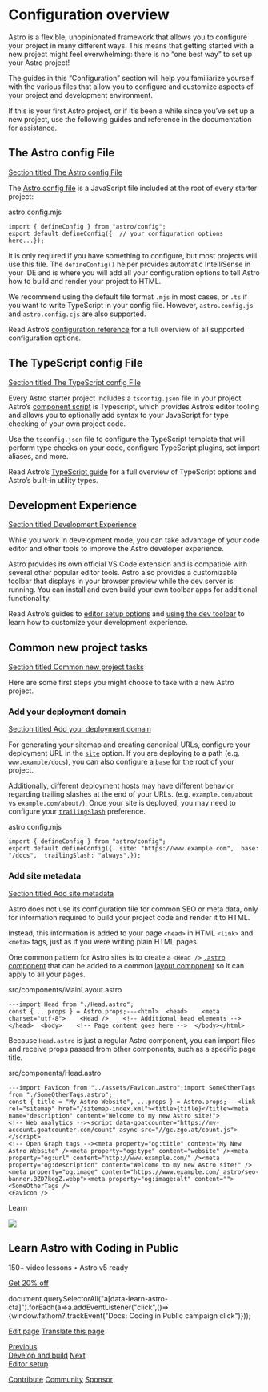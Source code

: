 Configuration overview
======================

Astro is a flexible, unopinionated framework that allows you to configure your project in many different ways. This means that getting started with a new project might feel overwhelming: there is no “one best way” to set up your Astro project!

The guides in this “Configuration” section will help you familiarize yourself with the various files that allow you to configure and customize aspects of your project and development environment.

If this is your first Astro project, or if it’s been a while since you’ve set up a new project, use the following guides and reference in the documentation for assistance.

The Astro config File
---------------------

[Section titled The Astro config File](#the-astro-config-file)

The [Astro config file](/en/reference/configuration-reference/) is a JavaScript file included at the root of every starter project:

astro.config.mjs

    import { defineConfig } from "astro/config";
    export default defineConfig({  // your configuration options here...});

It is only required if you have something to configure, but most projects will use this file. The `defineConfig()` helper provides automatic IntelliSense in your IDE and is where you will add all your configuration options to tell Astro how to build and render your project to HTML.

We recommend using the default file format `.mjs` in most cases, or `.ts` if you want to write TypeScript in your config file. However, `astro.config.js` and `astro.config.cjs` are also supported.

Read Astro’s [configuration reference](/en/reference/configuration-reference/) for a full overview of all supported configuration options.

The TypeScript config File
--------------------------

[Section titled The TypeScript config File](#the-typescript-config-file)

Every Astro starter project includes a `tsconfig.json` file in your project. Astro’s [component script](/en/basics/astro-components/#the-component-script) is Typescript, which provides Astro’s editor tooling and allows you to optionally add syntax to your JavaScript for type checking of your own project code.

Use the `tsconfig.json` file to configure the TypeScript template that will perform type checks on your code, configure TypeScript plugins, set import aliases, and more.

Read Astro’s [TypeScript guide](/en/guides/typescript/) for a full overview of TypeScript options and Astro’s built-in utility types.

Development Experience
----------------------

[Section titled Development Experience](#development-experience)

While you work in development mode, you can take advantage of your code editor and other tools to improve the Astro developer experience.

Astro provides its own official VS Code extension and is compatible with several other popular editor tools. Astro also provides a customizable toolbar that displays in your browser preview while the dev server is running. You can install and even build your own toolbar apps for additional functionality.

Read Astro’s guides to [editor setup options](/en/editor-setup/) and [using the dev toolbar](/en/guides/dev-toolbar/) to learn how to customize your development experience.

Common new project tasks
------------------------

[Section titled Common new project tasks](#common-new-project-tasks)

Here are some first steps you might choose to take with a new Astro project.

### Add your deployment domain

[Section titled Add your deployment domain](#add-your-deployment-domain)

For generating your sitemap and creating canonical URLs, configure your deployment URL in the [`site`](/en/reference/configuration-reference/#site) option. If you are deploying to a path (e.g. `www.example/docs`), you can also configure a [`base`](/en/reference/configuration-reference/#base) for the root of your project.

Additionally, different deployment hosts may have different behavior regarding trailing slashes at the end of your URLs. (e.g. `example.com/about` vs `example.com/about/`). Once your site is deployed, you may need to configure your [`trailingSlash`](/en/reference/configuration-reference/#trailingslash) preference.

astro.config.mjs

    import { defineConfig } from "astro/config";
    export default defineConfig({  site: "https://www.example.com",  base: "/docs",  trailingSlash: "always",});

### Add site metadata

[Section titled Add site metadata](#add-site-metadata)

Astro does not use its configuration file for common SEO or meta data, only for information required to build your project code and render it to HTML.

Instead, this information is added to your page `<head>` in HTML `<link>` and `<meta>` tags, just as if you were writing plain HTML pages.

One common pattern for Astro sites is to create a `<Head />` [`.astro` component](/en/basics/astro-components/) that can be added to a common [layout component](/en/basics/layouts/) so it can apply to all your pages.

src/components/MainLayout.astro

    ---import Head from "./Head.astro";
    const { ...props } = Astro.props;---<html>  <head>    <meta charset="utf-8">    <Head />    <!-- Additional head elements -->  </head>  <body>    <!-- Page content goes here -->  </body></html>

Because `Head.astro` is just a regular Astro component, you can import files and receive props passed from other components, such as a specific page title.

src/components/Head.astro

    ---import Favicon from "../assets/Favicon.astro";import SomeOtherTags from "./SomeOtherTags.astro";
    const { title = "My Astro Website", ...props } = Astro.props;---<link rel="sitemap" href="/sitemap-index.xml"><title>{title}</title><meta name="description" content="Welcome to my new Astro site!">
    <!-- Web analytics --><script data-goatcounter="https://my-account.goatcounter.com/count" async src="//gc.zgo.at/count.js"></script>
    <!-- Open Graph tags --><meta property="og:title" content="My New Astro Website" /><meta property="og:type" content="website" /><meta property="og:url" content="http://www.example.com/" /><meta property="og:description" content="Welcome to my new Astro site!" /><meta property="og:image" content="https://www.example.com/_astro/seo-banner.BZD7kegZ.webp"><meta property="og:image:alt" content="">
    <SomeOtherTags />
    <Favicon />

Learn

![](/_astro/CodingInPublic.DpaYu7Qd_5sx41.webp)

Learn Astro with **Coding in Public**
-------------------------------------

150+ video lessons • Astro v5 ready

[Get 20% off](https://learnastro.dev?code=ASTRO_PROMO)

document.querySelectorAll("a\[data-learn-astro-cta\]").forEach(a=>a.addEventListener("click",()=>{window.fathom?.trackEvent("Docs: Coding in Public campaign click")}));

[Edit page](https://github.com/withastro/docs/edit/main/src/content/docs/en/guides/configuring-astro.mdx) [Translate this page](https://contribute.docs.astro.build/guides/i18n/)

[Previous  
Develop and build](/en/develop-and-build/) [Next  
Editor setup](/en/editor-setup/)

[Contribute](/en/contribute/) [Community](https://astro.build/chat) [Sponsor](https://opencollective.com/astrodotbuild)